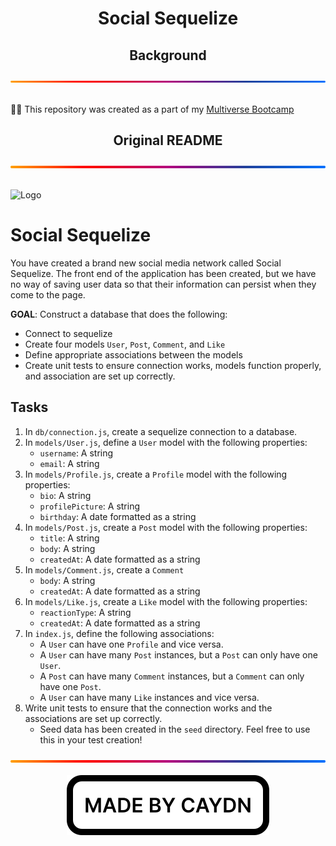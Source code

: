 <h1 align="center">Social Sequelize</h1>
<div align="center">
  <h2>Background</h2>
  <img src="./img/gradient.svg" alt="A gradient separator used to distinguish sections of the page" draggable="false"
    style="max-width: 100%;" title="Gradient Separator">
</div>
<br>
<p>
  👨‍💻 This repository was created as a part of my <a href="https://www.multiverse.io/en-GB/programmes/software-engineering" draggable="false">Multiverse Bootcamp</a>
</p>
<div align="center">
  <h2>Original README</h2>
  <img src="./img/gradient.svg" alt="A gradient separator used to distinguish sections of the page" draggable="false"
    style="max-width: 100%;" title="Gradient Separator">
</div>
<br>
<p>
<img src="https://user-images.githubusercontent.com/44912347/202296600-c5f247d6-9616-49db-88f0-38433429d781.jpg" alt="Logo">

# Social Sequelize

You have created a brand new social media network called Social Sequelize. The front end of the application has been created, but we have no way of saving user data so that their information can persist when they come to the page. 

**GOAL**: Construct a database that does the following:
- Connect to sequelize
- Create four models `User`, `Post`, `Comment`, and `Like`
- Define appropriate associations between the models
- Create unit tests to ensure connection works, models function properly, and association are set up correctly.

## Tasks
1. In `db/connection.js`, create a sequelize connection to a database.
2. In `models/User.js`, define a `User` model with the following properties:
    - `username`: A string
    - `email`: A string
2. In `models/Profile.js`, create a `Profile` model with the following properties:
    - `bio`: A string
    - `profilePicture`: A string
    - `birthday`: A date formatted as a string
3. In `models/Post.js`, create a `Post` model with the following properties:
    - `title`: A string
    - `body`: A string
    - `createdAt`: A date formatted as a string
4. In `models/Comment.js`, create a `Comment` 
    - `body`: A string 
    - `createdAt`: A date formatted as a string
5. In `models/Like.js`, create a `Like` model with the following properties: 
    - `reactionType`: A string
    - `createdAt`: A date formatted as a string
6. In `index.js`, define the following associations:
    - A `User` can have one `Profile` and vice versa.
    - A `User` can have many `Post` instances, but a `Post` can only have one `User`.
    - A `Post` can have many `Comment` instances, but a `Comment` can only have one `Post`.
    - A `User` can have many `Like` instances and vice versa.
7. Write unit tests to ensure that the connection works and the associations are set up correctly.
    - Seed data has been created in the `seed` directory. Feel free to use this in your test creation!
</p>
<div align="center">
  <img src="./img/gradient.svg" alt="A gradient separator used to distinguish sections of the page" draggable="false"
    style="max-width: 100%;" title="Gradient Separator">
</div>
<br>
<div align="center">
  <img src="./img/madebycaydn.svg" alt="A badge showing that this was 'Made by Caydn'" draggable="false"
    title="Made by Caydn">
</div>